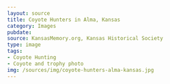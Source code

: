 ```yaml
---
layout: source
title: Coyote Hunters in Alma, Kansas
category: Images
pubdate:
source: KansasMemory.org, Kansas Historical Society 
type: image
tags: 
- Coyote Hunting 
- Coyote and trophy photo
img: /sources/img/coyote-hunters-alma-kansas.jpg 
---
```

